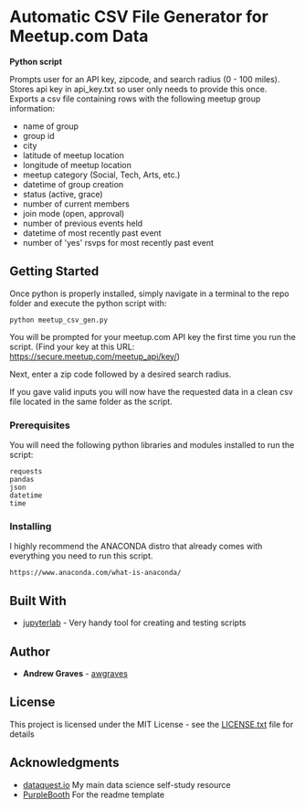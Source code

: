 # Automatic CSV File Generator for Meetup.com Data

**Python script**

Prompts user for an API key, zipcode, and search radius (0 - 100 miles).  
Stores api key in api_key.txt so user only needs to provide this once.
Exports a csv file containing rows with the following meetup group information:

- name of group
- group id
- city
- latitude of meetup location
- longitude of meetup location
- meetup category (Social, Tech, Arts, etc.)
- datetime of group creation
- status (active, grace)
- number of current members
- join mode (open, approval)
- number of previous events held
- datetime of most recently past event
- number of 'yes' rsvps for most recently past event


## Getting Started

Once python is properly installed, simply navigate in a terminal to the repo folder and execute the python script with:
```
python meetup_csv_gen.py
```
You will be prompted for your meetup.com API key the first time you run the script. 
(Find your key at this URL: https://secure.meetup.com/meetup_api/key/)

Next, enter a zip code followed by a desired search radius.

If you gave valid inputs you will now have the requested data in a clean csv file located in the same folder as the script.


### Prerequisites

You will need the following python libraries and modules installed to run the script:

```
requests
pandas
json
datetime
time
```


### Installing

I highly recommend the ANACONDA distro that already comes with everything you need to run this script.

```
https://www.anaconda.com/what-is-anaconda/
```


## Built With

* [jupyterlab](http://jupyterlab-tutorial.readthedocs.io/en/latest/getting_started/overview.html) - Very handy tool for creating and testing scripts


## Author

* **Andrew Graves** - [awgraves](https://github.com/awgraves)


## License

This project is licensed under the MIT License - see the [LICENSE.txt](LICENSE.txt) file for details

## Acknowledgments

* [dataquest.io](https://www.dataquest.io/) My main data science self-study resource
* [PurpleBooth](https://github.com/purplebooth) For the readme template

